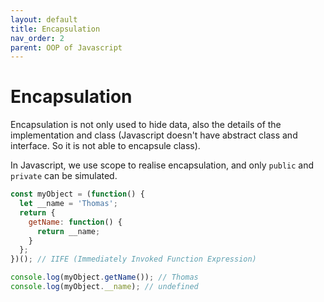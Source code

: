 ```yaml
---
layout: default
title: Encapsulation
nav_order: 2
parent: OOP of Javascript
---
```


# Encapsulation

Encapsulation is not only used to hide data, also the details of the implementation and class (Javascript doesn't have abstract class and interface. So it is not able to encapsule class).

In Javascript, we use scope to realise encapsulation, and only `public` and `private` can be simulated.

```js
const myObject = (function() {
  let __name = 'Thomas';
  return {
    getName: function() {
      return __name;
    }
  };
})(); // IIFE (Immediately Invoked Function Expression)

console.log(myObject.getName()); // Thomas
console.log(myObject.__name); // undefined
```
